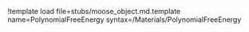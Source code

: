 !template load file=stubs/moose_object.md.template name=PolynomialFreeEnergy syntax=/Materials/PolynomialFreeEnergy